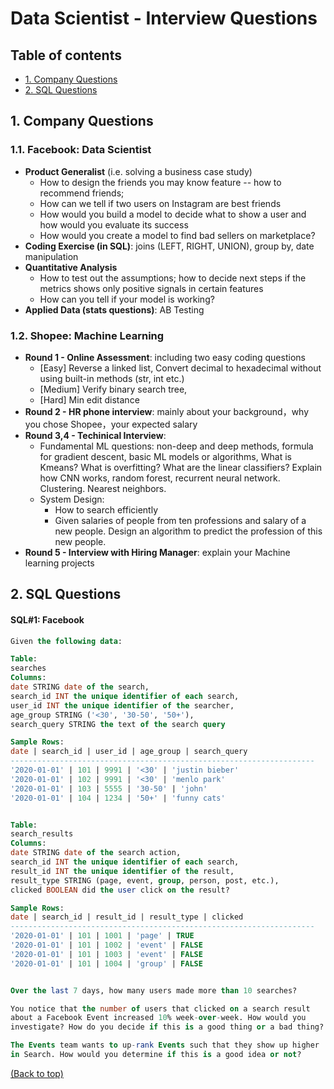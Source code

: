 # Data Scientist - Interview Questions

## Table of contents
- [1. Company Questions](#1-company-questions)
- [2. SQL Questions](#2-sql-questions)


## 1. Company Questions
### 1.1. Facebook: Data Scientist
- **Product Generalist** (i.e. solving a business case study)
  - How to design the friends you may know feature -- how to recommend friends; 
  - How can we tell if two users on Instagram are best friends
  - How would you build a model to decide what to show a user and how would you evaluate its success
  - How would you create a model to find bad sellers on marketplace?
- **Coding Exercise (in SQL)**: joins (LEFT, RIGHT, UNION), group by, date manipulation
- **Quantitative Analysis**
  - How to test out the assumptions; how to decide next steps if the metrics shows only positive signals in certain features  
  - How can you tell if your model is working?
- **Applied Data (stats questions)**: AB Testing

### 1.2. Shopee: Machine Learning
- **Round 1 - Online Assessment**: including two easy coding questions 
  - [Easy] Reverse a linked list, Convert decimal to hexadecimal without using built-in methods (str, int etc.)
  - [Medium] Verify binary search tree, 
  - [Hard] Min edit distance
- **Round 2 - HR phone interview**:  mainly about your background，why you chose Shopee，your expected salary
- **Round 3,4 - Techinical Interview**: 
  - Fundamental ML questions: non-deep and deep methods, formula for gradient descent, basic ML models or algorithms, What is Kmeans? What is overfitting?  What are the linear classifiers? Explain how CNN works, random forest, recurrent neural network. Clustering. Nearest neighbors. 
  - System Design: 
    - How to search efficiently
    - Given salaries of people from ten professions and salary of a new people. Design an algorithm to predict the profession of this new people. 
- **Round 5 - Interview with Hiring Manager**: explain your Machine learning projects


## 2. SQL Questions
#### SQL#1: Facebook
```SQL
Given the following data:

Table:
searches
Columns:
date STRING date of the search,
search_id INT the unique identifier of each search,
user_id INT the unique identifier of the searcher,
age_group STRING ('<30', '30-50', '50+'),
search_query STRING the text of the search query

Sample Rows:
date | search_id | user_id | age_group | search_query
--------------------------------------------------------------------
'2020-01-01' | 101 | 9991 | '<30' | 'justin bieber'
'2020-01-01' | 102 | 9991 | '<30' | 'menlo park'
'2020-01-01' | 103 | 5555 | '30-50' | 'john'
'2020-01-01' | 104 | 1234 | '50+' | 'funny cats'


Table:
search_results
Columns:
date STRING date of the search action,
search_id INT the unique identifier of each search,
result_id INT the unique identifier of the result,
result_type STRING (page, event, group, person, post, etc.),
clicked BOOLEAN did the user click on the result?

Sample Rows:
date | search_id | result_id | result_type | clicked
--------------------------------------------------------------------
'2020-01-01' | 101 | 1001 | 'page' | TRUE
'2020-01-01' | 101 | 1002 | 'event' | FALSE
'2020-01-01' | 101 | 1003 | 'event' | FALSE
'2020-01-01' | 101 | 1004 | 'group' | FALSE


Over the last 7 days, how many users made more than 10 searches?

You notice that the number of users that clicked on a search result
about a Facebook Event increased 10% week-over-week. How would you
investigate? How do you decide if this is a good thing or a bad thing?

The Events team wants to up-rank Events such that they show up higher
in Search. How would you determine if this is a good idea or not?
```
[(Back to top)](#table-of-contents)
